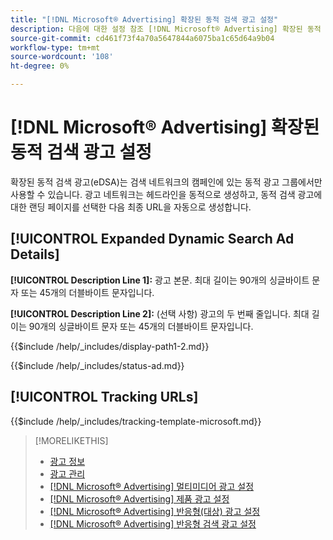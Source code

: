 ```yaml
---
title: "[!DNL Microsoft® Advertising] 확장된 동적 검색 광고 설정"
description: 다음에 대한 설정 참조 [!DNL Microsoft® Advertising] 확장된 동적 검색 광고.
source-git-commit: cd461f73f4a70a5647844a6075ba1c65d64a9b04
workflow-type: tm+mt
source-wordcount: '108'
ht-degree: 0%

---
```


# [!DNL Microsoft® Advertising] 확장된 동적 검색 광고 설정

확장된 동적 검색 광고(eDSA)는 검색 네트워크의 캠페인에 있는 동적 광고 그룹에서만 사용할 수 있습니다. 광고 네트워크는 헤드라인을 동적으로 생성하고, 동적 검색 광고에 대한 랜딩 페이지를 선택한 다음 최종 URL을 자동으로 생성합니다.

## [!UICONTROL Expanded Dynamic Search Ad Details]

**[!UICONTROL Description Line 1]:** 광고 본문. 최대 길이는 90개의 싱글바이트 문자 또는 45개의 더블바이트 문자입니다.

<!-- **[!UICONTROL Display Path 1]**, **[!UICONTROL Display Path 2]:** -->

**[!UICONTROL Description Line 2]:** (선택 사항) 광고의 두 번째 줄입니다. 최대 길이는 90개의 싱글바이트 문자 또는 45개의 더블바이트 문자입니다.

{{$include /help/_includes/display-path1-2.md}}

<!-- **[!UICONTROL Status]:** -->

{{$include /help/_includes/status-ad.md}}

## [!UICONTROL Tracking URLs]

<!-- **[!UICONTROL Tracking Template URl]:** -->

{{$include /help/_includes/tracking-template-microsoft.md}}

>[!MORELIKETHIS]
>
>* [광고 정보](ad-about.md)
>* [광고 관리](ad-manage.md)
>* [[!DNL Microsoft® Advertising] 멀티미디어 광고 설정](ad-settings-microsoft-multimedia.md)
>* [[!DNL Microsoft® Advertising] 제품 광고 설정](ad-settings-microsoft-product.md)
>* [[!DNL Microsoft® Advertising] 반응형(대상) 광고 설정](ad-settings-microsoft-responsive.md)
>* [[!DNL Microsoft® Advertising] 반응형 검색 광고 설정](ad-settings-microsoft-rsa.md)

